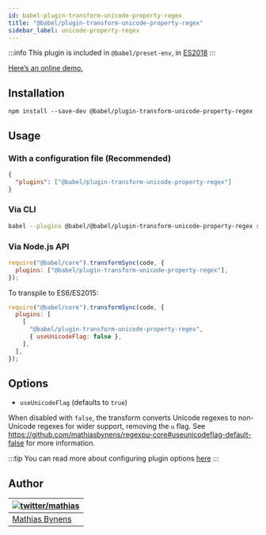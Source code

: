 ```yaml
---
id: babel-plugin-transform-unicode-property-regex
title: "@babel/plugin-transform-unicode-property-regex"
sidebar_label: unicode-property-regex
---
```


:::info
This plugin is included in `@babel/preset-env`, in [ES2018](https://github.com/tc39/proposals/blob/master/finished-proposals.md)
:::

[Here’s an online demo.](https://mothereff.in/regexpu#input=var+regex+%3D+/%5Cp%7BScript_Extensions%3DGreek%7D/u%3B&unicodePropertyEscape=1)

## Installation

```shell npm2yarn
npm install --save-dev @babel/plugin-transform-unicode-property-regex
```

## Usage

### With a configuration file (Recommended)

```json title="babel.config.json"
{
  "plugins": ["@babel/plugin-transform-unicode-property-regex"]
}
```

### Via CLI

```sh title="Shell"
babel --plugins @babel/@babel/plugin-transform-unicode-property-regex script.js
```

### Via Node.js API

```js title="JavaScript"
require("@babel/core").transformSync(code, {
  plugins: ["@babel/plugin-transform-unicode-property-regex"],
});
```

To transpile to ES6/ES2015:

```js title="JavaScript"
require("@babel/core").transformSync(code, {
  plugins: [
    [
      "@babel/plugin-transform-unicode-property-regex",
      { useUnicodeFlag: false },
    ],
  ],
});
```

## Options

- `useUnicodeFlag` (defaults to `true`)

When disabled with `false`, the transform converts Unicode regexes to
non-Unicode regexes for wider support, removing the `u` flag. See https://github.com/mathiasbynens/regexpu-core#useunicodeflag-default-false for more information.

:::tip
You can read more about configuring plugin options [here](https://babeljs.io/docs/en/plugins#plugin-options)
:::

## Author

| [![twitter/mathias](https://gravatar.com/avatar/24e08a9ea84deb17ae121074d0f17125?s=70)](https://twitter.com/mathias "Follow @mathias on Twitter") |
| ------------------------------------------------------------------------------------------------------------------------------------------------- |
| [Mathias Bynens](https://mathiasbynens.be/)                                                                                                       |

